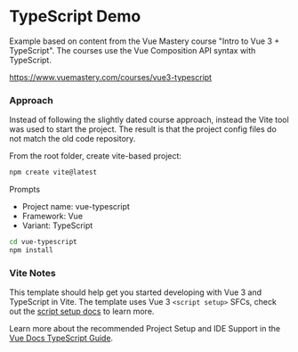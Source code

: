 # TypeScript Demo
Example based on content from the Vue Mastery course "Intro to Vue 3 + TypeScript".
The courses use the Vue Composition API syntax with TypeScript.

https://www.vuemastery.com/courses/vue3-typescript

### Approach
Instead of following the slightly dated course approach, instead the Vite tool was
used to start the project. The result is that the project config files do not match
the old code repository.

From the root folder, create vite-based project:
```bash
npm create vite@latest
```

Prompts
-	Project name: vue-typescript
-	Framework: Vue
-	Variant: TypeScript

```bash
cd vue-typescript
npm install
```

### Vite Notes
This template should help get you started developing with Vue 3 and TypeScript in Vite. The template uses Vue 3 `<script setup>` SFCs, check out the [script setup docs](https://v3.vuejs.org/api/sfc-script-setup.html#sfc-script-setup) to learn more.

Learn more about the recommended Project Setup and IDE Support in the [Vue Docs TypeScript Guide](https://vuejs.org/guide/typescript/overview.html#project-setup).
